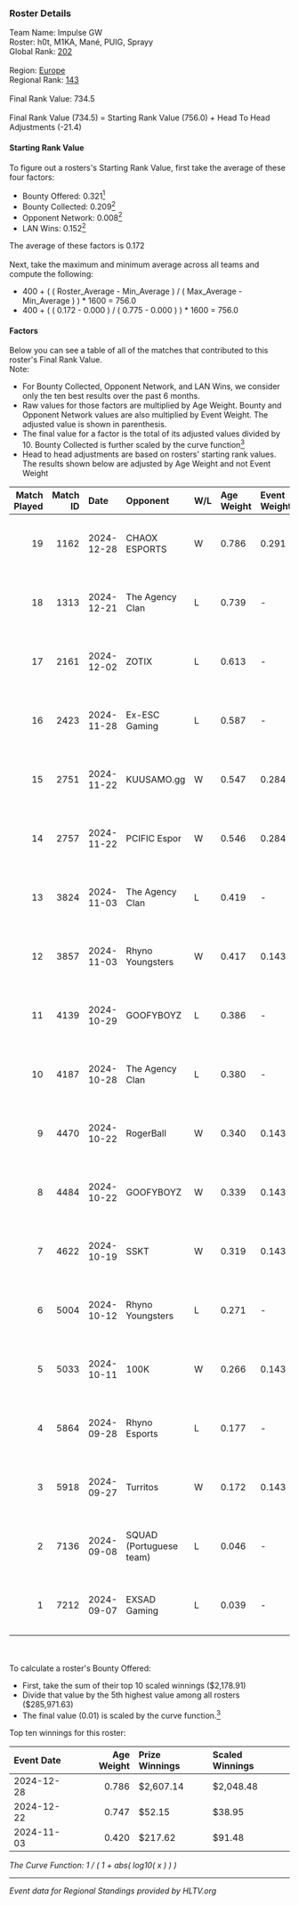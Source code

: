 ### Roster Details<br />
Team Name: Impulse GW<br />
Roster: h0t, M1KA, Mané, PUIG, Sprayy<br />
Global Rank: [202](../../standings_global_2025_02_28.md)<br />
<br />
Region: [Europe]( ../../standings_europe_2025_02_28.md)<br />
Regional Rank: [143]( ../../standings_europe_2025_02_28.md)<br />
<br />
Final Rank Value:  734.5<br />
<br />
Final Rank Value (734.5) = Starting Rank Value (756.0) + Head To Head Adjustments (-21.4)<br />

#### Starting Rank Value<br />
To figure out a rosters's Starting Rank Value, first take the average of these four factors:<br />
- Bounty Offered: 0.321[<sup>1</sup>](#table2)
- Bounty Collected: 0.209[<sup>2</sup>](#table1)
- Opponent Network: 0.008[<sup>2</sup>](#table1)
- LAN Wins: 0.152[<sup>2</sup>](#table1)

The average of these factors is 0.172<br />
<br />
Next, take the maximum and minimum average across all teams and compute the following:<br />
- 400 + ( ( Roster_Average - Min_Average ) / ( Max_Average - Min_Average ) ) * 1600 = 756.0
- 400 + ( ( 0.172 - 0.000 ) / ( 0.775 - 0.000 ) ) * 1600 = 756.0


#### Factors<br />
Below you can see a table of all of the matches that contributed to this roster's Final Rank Value.<br />
Note:<br />

- For Bounty Collected, Opponent Network, and LAN Wins, we consider only the ten best results over the past 6 months.
- Raw values for those factors are multiplied by Age Weight. Bounty and Opponent Network values are also multiplied by Event Weight. The adjusted value is shown in parenthesis.
- The final value for a factor is the total of its adjusted values divided by 10. Bounty Collected is further scaled by the curve function[<sup>3</sup>](#curveFunction)
- Head to head adjustments are based on rosters' starting rank values. The results shown below are adjusted by Age Weight and not Event Weight
<span id="table1"></span><br />


| Match Played | Match ID | Date       | Opponent                | W/L | Age Weight | Event Weight | Bounty Collected | Opponent Network | LAN Wins  | H2H Adj. | Roster                            |
| -: | -: | :- | :- | :- | :- | :- | :- | :- | :- | -: | :- |
|           19 |     1162 | 2024-12-28 | CHAOX ESPORTS           | W   | 0.786      | 0.291        | 0.003 (0.001)    | 0.000 (0.000)    | 1 (0.786) |     6.42 | h0t, M1KA, Mané, PUIG, Sprayy     |
|           18 |     1313 | 2024-12-21 | The Agency Clan         | L   | 0.739      | -            | -                | -                | -         |    -7.08 | h0t, M1KA, Mané, PUIG, Sprayy     |
|           17 |     2161 | 2024-12-02 | ZOTIX                   | L   | 0.613      | -            | -                | -                | -         |   -12.55 | h0t, M1KA, Mané, PUIG, Sprayy     |
|           16 |     2423 | 2024-11-28 | Ex-ESC Gaming           | L   | 0.587      | -            | -                | -                | -         |   -11.44 | h0t, M1KA, Mané, PUIG, Sprayy     |
|           15 |     2751 | 2024-11-22 | KUUSAMO.gg              | W   | 0.547      | 0.284        | 0.000 (0.000)    | 0.177 (0.027)    | 0 (0.000) |     3.66 | h0t, M1KA, Mané, PUIG, Sprayy     |
|           14 |     2757 | 2024-11-22 | PCIFIC Espor            | W   | 0.546      | 0.284        | 0.005 (0.001)    | 0.275 (0.043)    | 0 (0.000) |     9.20 | h0t, M1KA, Mané, PUIG, Sprayy     |
|           13 |     3824 | 2024-11-03 | The Agency Clan         | L   | 0.419      | -            | -                | -                | -         |    -4.22 | h0t, M1KA, Mané, PUIG, Sprayy     |
|           12 |     3857 | 2024-11-03 | Rhyno Youngsters        | W   | 0.417      | 0.143        | 0.000 (0.000)    | 0.000 (0.000)    | 1 (0.417) |     1.63 | h0t, M1KA, Mané, PUIG, Sprayy     |
|           11 |     4139 | 2024-10-29 | GOOFYBOYZ               | L   | 0.386      | -            | -                | -                | -         |    -5.62 | h0t, M1KA, Mané, PUIG, Sprayy     |
|           10 |     4187 | 2024-10-28 | The Agency Clan         | L   | 0.380      | -            | -                | -                | -         |    -4.02 | h0t, M1KA, Mané, PUIG, Sprayy     |
|            9 |     4470 | 2024-10-22 | RogerBall               | W   | 0.340      | 0.143        | 0.000 (0.000)    | 0.033 (0.002)    | 0 (0.000) |     2.10 | h0t, M1KA, Mané, PUIG, Sprayy     |
|            8 |     4484 | 2024-10-22 | GOOFYBOYZ               | W   | 0.339      | 0.143        | 0.003 (0.000)    | 0.198 (0.010)    | 0 (0.000) |     5.69 | h0t, M1KA, Mané, PUIG, Sprayy     |
|            7 |     4622 | 2024-10-19 | SSKT                    | W   | 0.319      | 0.143        | 0.000 (0.000)    | 0.000 (0.000)    | 0 (0.000) |     1.24 | h0t, M1KA, Mané, PUIG, Sprayy     |
|            6 |     5004 | 2024-10-12 | Rhyno Youngsters        | L   | 0.271      | -            | -                | -                | -         |    -3.92 | h0t, Horsalo, M1KA, PUIG, Sprayy  |
|            5 |     5033 | 2024-10-11 | 100K                    | W   | 0.266      | 0.143        | 0.000 (0.000)    | 0.000 (0.000)    | 0 (0.000) |     1.02 | h0t, Horsalo, M1KA, PUIG, Sprayy  |
|            4 |     5864 | 2024-09-28 | Rhyno Esports           | L   | 0.177      | -            | -                | -                | -         |    -2.02 | h0t, Horsalo, M1KA, PUIG, Sprayy  |
|            3 |     5918 | 2024-09-27 | Turritos                | W   | 0.172      | 0.143        | 0.000 (0.000)    | 0.008 (0.000)    | 0 (0.000) |     0.66 | h0t, Horsalo, M1KA, PUIG, Sprayy  |
|            2 |     7136 | 2024-09-08 | SQUAD (Portuguese team) | L   | 0.046      | -            | -                | -                | -         |    -1.17 | h0t, M1KA, PUIG, SeabraEZ, Sprayy |
|            1 |     7212 | 2024-09-07 | EXSAD Gaming            | L   | 0.039      | -            | -                | -                | -         |    -1.00 | h0t, M1KA, PUIG, SeabraEZ, Sprayy |

<br />
<span id="table2"></span><br />
To calculate a roster's Bounty Offered:<br />

- First, take the sum of their top 10 scaled winnings ($2,178.91)
- Divide that value by the 5th highest value among all rosters ($285,971.63)
- The final value (0.01) is scaled by the curve function.[<sup>3</sup>](#curveFunction)

Top ten winnings for this roster:<br />

| Event Date | Age Weight | Prize Winnings | Scaled Winnings |
| :- | -: | :- | :- |
| 2024-12-28 |      0.786 | $2,607.14      | $2,048.48       |
| 2024-12-22 |      0.747 | $52.15         | $38.95          |
| 2024-11-03 |      0.420 | $217.62        | $91.48          |


<span id="curveFunction"></span>_The Curve Function: 1 / ( 1 + abs( log10( x ) ) )_<br />

---
_Event data for Regional Standings provided by HLTV.org_<br />
